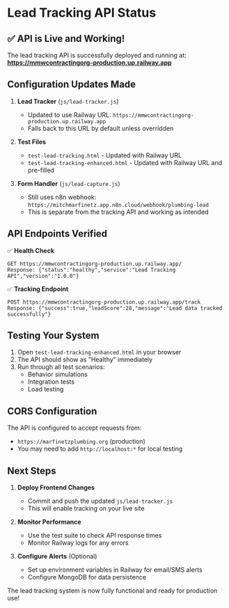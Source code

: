 # Lead Tracking API Status

## ✅ API is Live and Working!

The lead tracking API is successfully deployed and running at:
**https://mmwcontractingorg-production.up.railway.app**

## Configuration Updates Made

1. **Lead Tracker** (`js/lead-tracker.js`)
   - Updated to use Railway URL: `https://mmwcontractingorg-production.up.railway.app`
   - Falls back to this URL by default unless overridden

2. **Test Files**
   - `test-lead-tracking.html` - Updated with Railway URL
   - `test-lead-tracking-enhanced.html` - Updated with Railway URL and pre-filled

3. **Form Handler** (`js/lead-capture.js`)
   - Still uses n8n webhook: `https://mitchmarfinetz.app.n8n.cloud/webhook/plumbing-lead`
   - This is separate from the tracking API and working as intended

## API Endpoints Verified

✅ **Health Check**
```
GET https://mmwcontractingorg-production.up.railway.app/
Response: {"status":"healthy","service":"Lead Tracking API","version":"1.0.0"}
```

✅ **Tracking Endpoint**
```
POST https://mmwcontractingorg-production.up.railway.app/track
Response: {"success":true,"leadScore":28,"message":"Lead data tracked successfully"}
```

## Testing Your System

1. Open `test-lead-tracking-enhanced.html` in your browser
2. The API should show as "Healthy" immediately
3. Run through all test scenarios:
   - Behavior simulations
   - Integration tests
   - Load testing

## CORS Configuration

The API is configured to accept requests from:
- `https://marfinetzplumbing.org` (production)
- You may need to add `http://localhost:*` for local testing

## Next Steps

1. **Deploy Frontend Changes**
   - Commit and push the updated `js/lead-tracker.js`
   - This will enable tracking on your live site

2. **Monitor Performance**
   - Use the test suite to check API response times
   - Monitor Railway logs for any errors

3. **Configure Alerts** (Optional)
   - Set up environment variables in Railway for email/SMS alerts
   - Configure MongoDB for data persistence

The lead tracking system is now fully functional and ready for production use!